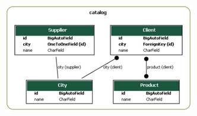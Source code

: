 ![Graphviz](https://github.com/Pashatishinin/Hillel_Pro_Django2/blob/main/my_project_sans_foo_bar.png)
  
